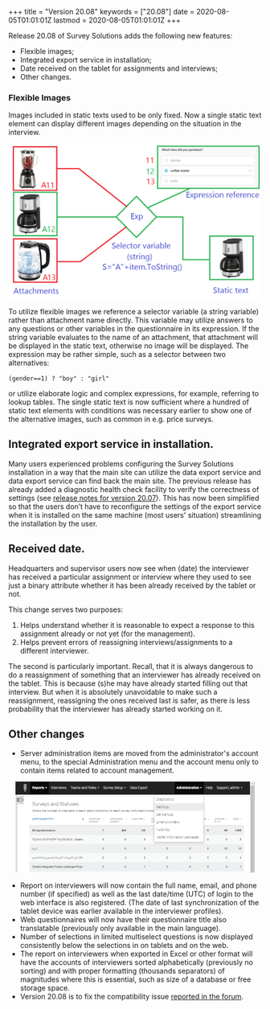 +++
title = "Version 20.08"
keywords = ["20.08"]
date = 2020-08-05T01:01:01Z
lastmod = 2020-08-05T01:01:01Z
+++


Release 20.08 of Survey Solutions adds the following new features:

- Flexible images;
- Integrated export service in installation;
- Date received on the tablet for assignments and interviews;
- Other changes.


### Flexible Images

Images included in static texts used to be only fixed. Now a single static text element can display different images depending on the situation in the interview.

<CENTER>
  <IMG src="images/flexible_image.png" width=800>
</CENTER>

To utilize flexible images we reference a selector variable (a string variable) rather than attachment name directly. This variable may utilize answers to any questions or other variables in the questionnaire in its expression. If the string variable evaluates to the name of an attachment, that attachment will be displayed in the static text, otherwise no image will be displayed. The expression may be rather simple, such as a selector between two alternatives:
```
(gender==1) ? "boy" : "girl"
```
or utilize elaborate logic and complex expressions, for example, referring to lookup tables. The single static text is now sufficient where a hundred of static text elements with conditions was necessary earlier to show one of the alternative images, such as common in e.g. price surveys.


## Integrated export service in installation.
Many users experienced problems configuring the Survey Solutions installation in a way that the main site can utilize the data export service and data export service can find back the main site. The previous release has already added a diagnostic health check facility to verify the correctness of settings (see [release notes for version 20.07](/release-notes/version-20-07/)). This has now been simplified so that the users don’t have to reconfigure the settings of the export service when it is installed on the same machine (most users' situation) streamlining the installation by the user.

## Received date.
Headquarters and supervisor users now see when (date) the interviewer has received a particular assignment or interview where they used to see just a binary attribute whether it has been already received by the tablet or not.

This change serves two purposes:

1. Helps understand whether it is reasonable to expect a response to this assignment already or not yet (for the management).
2. Helps prevent errors of reassigning interviews/assignments to a different interviewer.

The second is particularly important. Recall, that it is always dangerous to do a reassignment of something that an interviewer has already received on the tablet. This is because (s)he may have already started filling out that interview. But when it is absolutely unavoidable to make such a reassignment, reassigning the ones received last is safer, as there is less probability that the interviewer has already started working on it.

## Other changes
- Server administration items are moved from the administrator's account menu, to the special Administration menu and the account menu only to contain items related to account management.
<CENTER>
  <A href="images/administration_menu.png"><IMG src="images/administration_menu.png" width=476></A>
</CENTER>

- Report on interviewers will now contain the full name, email, and phone number (if specified) as well as the last date/time (UTC) of login to the web interface is also registered. (The date of last synchronization of the tablet device was earlier available in the interviewer profiles).
- Web questionnaires will now have their questionnaire title also translatable (previously only available in the main language).
- Number of selections in limited multiselect questions is now displayed consistently below the selections in on tablets and on the web.
- The report on interviewers when exported in Excel or other format will have the accounts of interviewers sorted alphabetically (previously no sorting) and with proper formatting (thousands separators) of magnitudes where this is essential, such as size of a database or free storage space.
- Version 20.08 is to fix the compatibility issue [reported in the forum](https://forum.mysurvey.solutions/t/cant-connect-to-the-server/2851/6).
